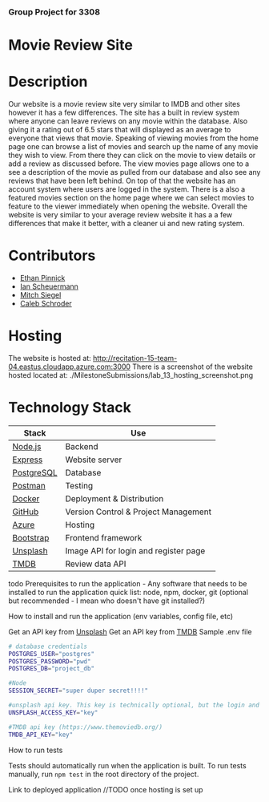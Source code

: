 ### Group Project for 3308

# Movie Review Site
# Description
Our website is a movie review site very similar to IMDB and other sites however it has a few differences. The site has a built in review system where anyone can leave reviews on any movie within the database. Also giving it a rating out of 6.5 stars that will displayed as an average to everyone that views that movie. Speaking of viewing movies from the home page one can browse a list of movies and search up the name of any movie they wish to view. From there they can click on the movie to view details or add a review as discussed before. The view movies page allows one to a see a description of the movie as pulled from our database and also see any reviews that have been left behind. On top of that the website has an account system where users are logged in the system. There is a also a featured movies section on the home page where we can select movies to feature to the viewer immediately when opening the website. Overall the website is very similar to your average review website it has a a few differences that make it better, with a cleaner ui and new rating system.

# Contributors
- [Ethan Pinnick](https://github.com/EPinnick)
- [Ian Scheuermann](https://github.com/ischeuermann)
- [Mitch Siegel](https://github.com/MitchSiegel)
- [Caleb Schroder](https://github.com/CalebSchroder1)

# Hosting
The website is hosted at:
	http://recitation-15-team-04.eastus.cloudapp.azure.com:3000
There is a screenshot of the website hosted located at:
	./MilestoneSubmissions/lab_13_hosting_screenshot.png

# Technology Stack
| Stack | Use |
| --- | --- | 
| [Node.js](https://nodejs.org/en/) | Backend |
| [Express](https://expressjs.com/)| Website server |
| [PostgreSQL](https://www.postgresql.org/) | Database |
| [Postman](https://www.postman.com/) | Testing |
| [Docker](https://www.docker.com/) | Deployment & Distribution |
| [GitHub](https://github.com) | Version Control & Project Management |
| [Azure](https://azure.microsoft.com/) | Hosting |
| [Bootstrap](https://getbootstrap.com/) | Frontend framework |
| [Unsplash](https://unsplash.com/) | Image API for login and register page|
| [TMDB](https://www.themoviedb.org/) | Review data API |

todo 
Prerequisites to run the application - Any software that needs to be installed to run the application
quick list: node, npm, docker, git (optional but recommended - I mean who doesn't have git installed?)

How to install and run the application (env variables, config file, etc)

Get an API key from [Unsplash](https://unsplash.com/developers)
Get an API key from [TMDB](https://www.themoviedb.org/settings/api)
Sample .env file
```bash
# database credentials
POSTGRES_USER="postgres"
POSTGRES_PASSWORD="pwd"
POSTGRES_DB="project_db"

#Node 
SESSION_SECRET="super duper secret!!!!"

#unsplash api key. This key is technically optional, but the login and register pages will simply display a non-random, default image if this is not set
UNSPLASH_ACCESS_KEY="key"

#TMDB api key (https://www.themoviedb.org/)
TMDB_API_KEY="key"
```

How to run tests

Tests should automatically run when the application is built. To run tests manually, run `npm test` in the root directory of the project.

Link to deployed application
//TODO once hosting is set up
